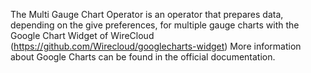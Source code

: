 The Multi Gauge Chart Operator is an operator that prepares data, depending on the give preferences, for multiple gauge charts with the Google Chart Widget of WireCloud (https://github.com/Wirecloud/googlecharts-widget) More information about Google Charts can be found in the official documentation.
